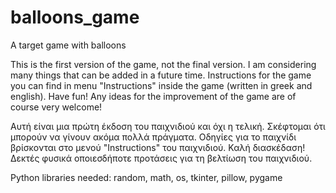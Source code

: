# balloons_game
A target game with balloons

This is the first version of the game, not the final version. I am considering many things that can be added in a future time. Instructions for the game you can find in menu "Instructions" inside the game (written in greek and english). Have fun!
Any ideas for the improvement of the game are of course very welcome!

Αυτή είναι μια πρώτη έκδοση του παιχνιδιού και όχι η τελική. Σκέφτομαι ότι μπορούν να γίνουν ακόμα πολλά πράγματα. Οδηγίες για το παιχνίδι βρίσκονται στο μενού "Instructions" του παιχνιδιού. Καλή διασκέδαση!
Δεκτές φυσικά οποιεσδήποτε προτάσεις για τη βελτίωση του παιχνιδιού.

Python libraries needed: random, math, os, tkinter, pillow, pygame
